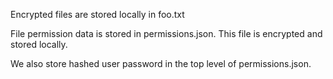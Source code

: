 Encrypted files are stored locally in foo.txt

File permission data is stored in permissions.json. This file is encrypted and stored locally.

We also store hashed user password in the top level of permissions.json.
